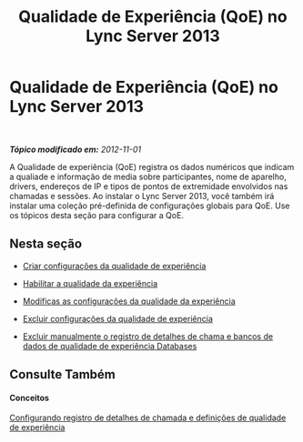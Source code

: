 ﻿---
title: Qualidade de Experiência (QoE) no Lync Server 2013
TOCTitle: Qualidade de Experiência (QoE) no Lync Server 2013
ms:assetid: 097fb65e-4a3e-45ff-a88c-d6022dc8f872
ms:mtpsurl: https://technet.microsoft.com/pt-br/library/JJ687963(v=OCS.15)
ms:contentKeyID: 49886094
ms.date: 05/19/2016
mtps_version: v=OCS.15
ms.translationtype: HT
---

# Qualidade de Experiência (QoE) no Lync Server 2013

 

_**Tópico modificado em:** 2012-11-01_

A Qualidade de experiência (QoE) registra os dados numéricos que indicam a qualiade e informação de media sobre participantes, nome de aparelho, drivers, endereços de IP e tipos de pontos de extremidade envolvidos nas chamadas e sessões. Ao instalar o Lync Server 2013, você também irá instalar uma coleção pré-definida de configurações globais para QoE. Use os tópicos desta seção para configurar a QoE.

## Nesta seção

  - [Criar configurações da qualidade de experiência](lync-server-2013-create-quality-of-experience-configuration-settings.md)

  - [Habilitar a qualidade da experiência](lync-server-2013-enable-quality-of-experience.md)

  - [Modificas as configurações da qualidade da experiência](lync-server-2013-modify-quality-of-experience-settings.md)

  - [Excluir configurações da qualidade de experiência](lync-server-2013-delete-quality-of-experience-configuration-settings.md)

  - [Excluir manualmente o registro de detalhes de chama e bancos de dados de qualidade de experiência Databases](lync-server-2013-manually-purging-the-call-detail-recording-and-quality-of-experience-databases.md)

## Consulte Também

#### Conceitos

[Configurando registro de detalhes de chamada e definições de qualidade de experiência](lync-server-2013-configuring-call-detail-recording-and-quality-of-experience-settings.md)

